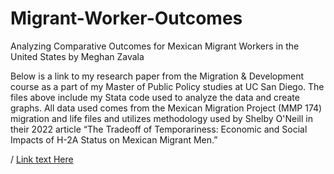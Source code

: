 # Migrant-Worker-Outcomes
Analyzing Comparative Outcomes for Mexican Migrant Workers in the United States
by Meghan Zavala

Below is a link to my research paper from the Migration & Development course as a part of my Master of Public Policy studies at UC San Diego. The files above include my Stata code used to analyze the data and create graphs. All data used comes from the Mexican Migration Project (MMP 174) migration and life files and utilizes methodology used by Shelby O'Neill in their 2022 article “The Tradeoff of Temporariness: Economic and Social Impacts of H-2A Status on Mexican Migrant Men.”

/ [Link text Here](https://link-url-here.org)

